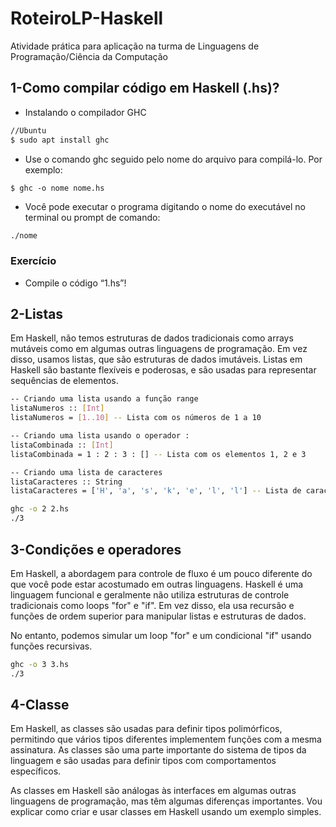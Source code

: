 # RoteiroLP-Haskell

Atividade prática para aplicação na turma de Linguagens de Programação/Ciência da Computação

## 1-Como compilar código em Haskell (.hs)?

- Instalando o compilador GHC

```bash
//Ubuntu
$ sudo apt install ghc

```

- Use o comando ghc seguido pelo nome do arquivo para compilá-lo. Por exemplo:

```
$ ghc -o nome nome.hs
```

- Você pode executar o programa digitando o nome do executável no terminal ou prompt de comando:

```bash
./nome
```

### Exercício

- Compile o código “1.hs”!

## 2-Listas

Em Haskell, não temos estruturas de dados tradicionais como arrays mutáveis como em algumas outras linguagens de programação. Em vez disso, usamos listas, que são estruturas de dados imutáveis. Listas em Haskell são bastante flexíveis e poderosas, e são usadas para representar sequências de elementos.

```bash
-- Criando uma lista usando a função range
listaNumeros :: [Int]
listaNumeros = [1..10] -- Lista com os números de 1 a 10

-- Criando uma lista usando o operador :
listaCombinada :: [Int]
listaCombinada = 1 : 2 : 3 : [] -- Lista com os elementos 1, 2 e 3

-- Criando uma lista de caracteres
listaCaracteres :: String
listaCaracteres = ['H', 'a', 's', 'k', 'e', 'l', 'l'] -- Lista de caracteres "Haskell"
```

```bash
ghc -o 2 2.hs 
./3
```

## 3-Condições e operadores

Em Haskell, a abordagem para controle de fluxo é um pouco diferente do que você pode estar acostumado em outras linguagens. Haskell é uma linguagem funcional e geralmente não utiliza estruturas de controle tradicionais como loops "for" e "if". Em vez disso, ela usa recursão e funções de ordem superior para manipular listas e estruturas de dados.

No entanto, podemos simular um loop "for" e um condicional "if" usando funções recursivas.

```bash
ghc -o 3 3.hs 
./3
```

## 4-Classe

Em Haskell, as classes são usadas para definir tipos polimórficos, permitindo que vários tipos diferentes implementem funções com a mesma assinatura. As classes são uma parte importante do sistema de tipos da linguagem e são usadas para definir tipos com comportamentos específicos.

As classes em Haskell são análogas às interfaces em algumas outras linguagens de programação, mas têm algumas diferenças importantes. Vou explicar como criar e usar classes em Haskell usando um exemplo simples.
